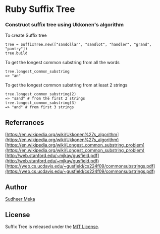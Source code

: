 
# Ruby Suffix Tree
### Construct suffix tree using Ukkonen's algorithm
To create Suffix tree

    tree = SuffixTree.new(["sandollar", "sandlot", "handler", "grand", "pantry"])
    tree.build

To get the longest common substring from all the words

    tree.longest_common_substring
    => "an"

To get the longest common substring from at least 2 strings

    tree.longest_common_substring(2)
    => "sand" # from the first 2 strings
    tree.longest_common_substring(3)
    => "and" # from first 3 strings

## Referrances
[https://en.wikipedia.org/wiki/Ukkonen%27s_algorithm](https://en.wikipedia.org/wiki/Ukkonen%27s_algorithm)
[https://en.wikipedia.org/wiki/Longest_common_substring_problem](https://en.wikipedia.org/wiki/Longest_common_substring_problem)
[http://web.stanford.edu/~mjkay/gusfield.pdf](http://web.stanford.edu/~mjkay/gusfield.pdf)
 [https://web.cs.ucdavis.edu/~gusfield/cs224f09/commonsubstrings.pdf](https://web.cs.ucdavis.edu/~gusfield/cs224f09/commonsubstrings.pdf)

## Author
[Sudheer Meka](https://github.com/sudheer-meka)

## License
Suffix Tree is released under the [MIT License](https://opensource.org/licenses/MIT).


